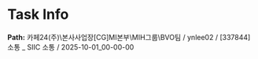 # Task Info

**Path:** 카페24(주)\본사사업장\[CG]MI본부\MIH그룹\BVO팀 / ynlee02 / [337844] 소통 _ SIIC 소통 / 2025-10-01_00-00-00

